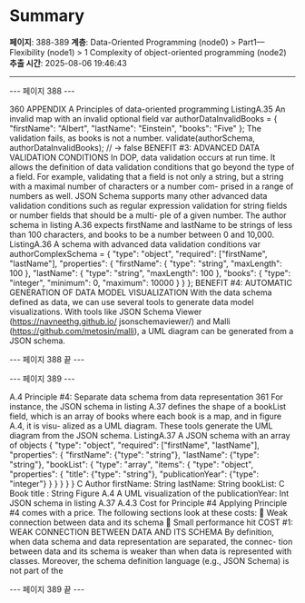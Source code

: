 # Summary

**페이지**: 388-389
**계층**: Data-Oriented Programming (node0) > Part1—Flexibility (node1) > 1 Complexity of object-oriented programming (node2)
**추출 시간**: 2025-08-06 19:46:43

---


--- 페이지 388 ---

360 APPENDIX A Principles of data-oriented programming
ListingA.35 An invalid map with an invalid optional field
var authorDataInvalidBooks = {
"firstName": "Albert",
"lastName": "Einstein",
"books": "Five"
}; The validation fails,
as books is not a
number.
validate(authorSchema, authorDataInvalidBooks);
// → false
BENEFIT #3: ADVANCED DATA VALIDATION CONDITIONS
In DOP, data validation occurs at run time. It allows the definition of data validation
conditions that go beyond the type of a field. For example, validating that a field is not
only a string, but a string with a maximal number of characters or a number com-
prised in a range of numbers as well.
JSON Schema supports many other advanced data validation conditions such as
regular expression validation for string fields or number fields that should be a multi-
ple of a given number. The author schema in listing A.36 expects firstName and
lastName to be strings of less than 100 characters, and books to be a number between
0 and 10,000.
ListingA.36 A schema with advanced data validation conditions
var authorComplexSchema = {
"type": "object",
"required": ["firstName", "lastName"],
"properties": {
"firstName": {
"type": "string",
"maxLength": 100
},
"lastName": {
"type": "string",
"maxLength": 100
},
"books": {
"type": "integer",
"minimum": 0,
"maximum": 10000
}
}
};
BENEFIT #4: AUTOMATIC GENERATION OF DATA MODEL VISUALIZATION
With the data schema defined as data, we can use several tools to generate data model
visualizations. With tools like JSON Schema Viewer (https://navneethg.github.io/
jsonschemaviewer/) and Malli (https://github.com/metosin/malli), a UML diagram
can be generated from a JSON schema.

--- 페이지 388 끝 ---


--- 페이지 389 ---

A.4 Principle #4: Separate data schema from data representation 361
For instance, the JSON schema in listing A.37 defines the shape of a bookList
field, which is an array of books where each book is a map, and in figure A.4, it is visu-
alized as a UML diagram. These tools generate the UML diagram from the JSON
schema.
ListingA.37 A JSON schema with an array of objects
{
"type": "object",
"required": ["firstName", "lastName"],
"properties": {
"firstName": {"type": "string"},
"lastName": {"type": "string"},
"bookList": {
"type": "array",
"items": {
"type": "object",
"properties": {
"title": {"type": "string"},
"publicationYear": {"type": "integer"}
}
}
}
}
}
C Author
firstName: String
lastName: String
bookList: <Book>
C Book
title : String
Figure A.4 A UML visualization of the
publicationYear: Int
JSON schema in listing A.37
A.4.3 Cost for Principle #4
Applying Principle #4 comes with a price. The following sections look at these costs:
 Weak connection between data and its schema
 Small performance hit
COST #1: WEAK CONNECTION BETWEEN DATA AND ITS SCHEMA
By definition, when data schema and data representation are separated, the connec-
tion between data and its schema is weaker than when data is represented with classes.
Moreover, the schema definition language (e.g., JSON Schema) is not part of the

--- 페이지 389 끝 ---
